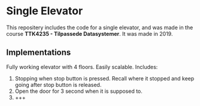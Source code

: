 # Single Elevator

This repositery includes the code for a single elevator, and was made in the course **TTK4235 - Tilpassede Datasystemer**.
It was made in 2019.

## Implementations
Fully working elevator with 4 floors. Easily scalable. Includes:
1. Stopping when stop button is pressed. Recall where it stopped and keep going after stop button is released.
2. Open the door for 3 second when it is supposed to.
3. +++
